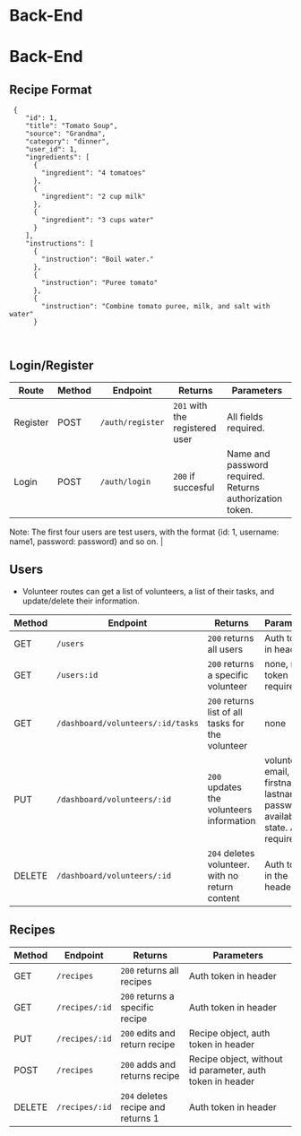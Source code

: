 # Back-End

# Back-End
## Recipe Format
```
 {
    "id": 1,
    "title": "Tomato Soup",
    "source": "Grandma",
    "category": "dinner",
    "user_id": 1,
    "ingredients": [
      {
        "ingredient": "4 tomatoes"
      },
      {
        "ingredient": "2 cup milk"
      },
      {
        "ingredient": "3 cups water"
      }
    ],
    "instructions": [
      {
        "instruction": "Boil water."
      },
      {
        "instruction": "Puree tomato"
      },
      {
        "instruction": "Combine tomato puree, milk, and salt with water"
      }
   


```

## Login/Register

| Route    | Method | Endpoint         | Returns                         | Parameters                                                                            |
| -------- | ------ | ---------------- | ------------------------------- | ------------------------------------------------------------------------------------- |
| Register | POST   | `/auth/register` | `201` with the registered user  | All fields required.                                                                  |
| Login    | POST   | `/auth/login`    | `200` if succesful              | Name and password required. Returns authorization token.                              |


Note:
The first four users are test users, with the format {id: 1, username: name1, password: password} and so on.  |

## Users

- Volunteer routes can get a list of volunteers, a list of their tasks, and update/delete their information.

| Method | Endpoint                          | Returns                                           | Parameters                                                                        |
| ------ | --------------------------------- | ------------------------------------------------- | --------------------------------------------------------------------------------- |
| GET    | `/users`                          | `200` returns all users                           | Auth token in header                                                              |
| GET    | `/users:id`                       | `200` returns a specific volunteer                | none, no token required                                                           |
| GET    | `/dashboard/volunteers/:id/tasks` | `200` returns list of all tasks for the volunteer | none                                                                              |
| PUT    | `/dashboard/volunteers/:id`       | `200` updates the volunteers information          | volunteer email, firstname, lastname, password, availability, state. All required |
| DELETE | `/dashboard/volunteers/:id`       | `204` deletes volunteer. with no return content   | Auth token in the header                                                          |

## Recipes


| Method | Endpoint        | Returns                           | Parameters                                               |
| ------ | ---------------| ---------------------------------- | -------------------------------------------------------- |
| GET    | `/recipes`     | `200` returns all recipes          | Auth token in header                                     |
| GET    | `/recipes/:id` | `200` returns a specific recipe    | Auth token in header                                     |
| PUT    | `/recipes/:id` | `200` edits and return recipe      | Recipe object, auth token in header                      |
| POST   | `/recipes`     | `200` adds and returns recipe      | Recipe object, without id parameter, auth token in header|
| DELETE | `/recipes/:id` | `204` deletes recipe and returns 1 | Auth token in header                                     |
